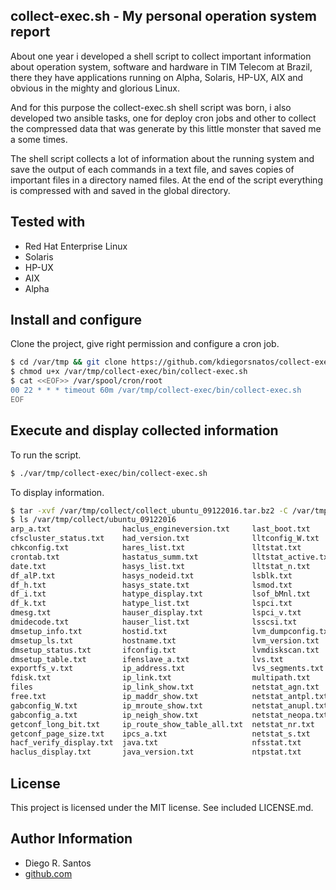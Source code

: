 collect-exec.sh - My personal operation system report
----------------

About one year i developed a shell script to collect important information about operation system, software and hardware in TIM Telecom at Brazil, there they have applications running on Alpha, Solaris, HP-UX, AIX and obvious in the mighty and glorious Linux.

And for this purpose the collect-exec.sh shell script was born, i also developed two ansible tasks, one for deploy cron jobs and other to collect the compressed data that was generate by this little monster that saved me a some times.

The shell script collects a lot of information about the running system and save the output of each commands in a text file, and saves copies of important files in a directory named files. At the end of the script everything is compressed with and saved in the global directory.

Tested with
----------------
+ Red Hat Enterprise Linux
+ Solaris
+ HP-UX
+ AIX
+ Alpha

Install and configure
----------------

Clone the project, give right permission and configure a cron job.

```sh
$ cd /var/tmp && git clone https://github.com/kdiegorsnatos/collect-exec.git
$ chmod u+x /var/tmp/collect-exec/bin/collect-exec.sh
$ cat <<EOF>> /var/spool/cron/root
00 22 * * * timeout 60m /var/tmp/collect-exec/bin/collect-exec.sh
EOF
```

Execute and display collected information
----------------

To run the script.

```sh
$ ./var/tmp/collect-exec/bin/collect-exec.sh
```

To display information.

```sh
$ tar -xvf /var/tmp/collect/collect_ubuntu_09122016.tar.bz2 -C /var/tmp/collect
$ ls /var/tmp/collect/ubuntu_09122016
arp_a.txt                haclus_engineversion.txt     last_boot.txt       ps_alxwww.txt               vxddladm_listsupport.txt
cfscluster_status.txt    had_version.txt              lltconfig_W.txt     ps_auxwwwm.txt              vxddladm_namingscheme.txt
chkconfig.txt            hares_list.txt               lltstat.txt         pstree.txt                  vxdg_list.txt
crontab.txt              hastatus_summ.txt            lltstat_active.txt  pvs.txt                     vxdisk_e_list.txt
date.txt                 hasys_list.txt               lltstat_n.txt       pvscan.txt                  vxdisk_list.txt
df_alP.txt               hasys_nodeid.txt             lsblk.txt           redhat-release.txt          vxdisk_o_alldgs_list.txt
df_h.txt                 hasys_state.txt              lsmod.txt           rhncfg-client_channels.txt  vxdisk_s_list.txt
df_i.txt                 hatype_display.txt           lsof_bMnl.txt       route.txt                   vxdmpadm_gettune_all.txt
df_k.txt                 hatype_list.txt              lspci.txt           rpcinfo_p_localhost.txt     vxdmpadm_listapm_all.txt
dmesg.txt                hauser_display.txt           lspci_v.txt         rpm_qa.txt                  vxdmpadm_listctlr_all.txt
dmidecode.txt            hauser_list.txt              lsscsi.txt          rpm_qai.txt                 vxdmpadm_listenclosure_all.txt
dmsetup_info.txt         hostid.txt                   lvm_dumpconfig.txt  runlevel.txt                vxdmpadm_stat_restored.txt
dmsetup_ls.txt           hostname.txt                 lvm_version.txt     showmount.txt               vxdmpdbprint.txt
dmsetup_status.txt       ifconfig.txt                 lvmdiskscan.txt     swapon.txt                  vxfenadm_d.txt
dmsetup_table.txt        ifenslave_a.txt              lvs.txt             ulimit.txt                  vxlicense_p.txt
exportfs_v.txt           ip_address.txt               lvs_segments.txt    uname.txt                   vxlicrep.txt
fdisk.txt                ip_link.txt                  multipath.txt       vgdisplay.txt               vxlicrep_e.txt
files                    ip_link_show.txt             netstat_agn.txt     vgs.txt                     vxlist.txt
free.txt                 ip_maddr_show.txt            netstat_antpl.txt   vgscan.txt                  vxprint_AGts.txt
gabconfig_W.txt          ip_mroute_show.txt           netstat_anupl.txt   vxclustadm_nidmap.txt       vxprint_Athq.txt
gabconfig_a.txt          ip_neigh_show.txt            netstat_neopa.txt   vxclustadm_nodestate.txt    vxprint_ht.txt
getconf_long_bit.txt     ip_route_show_table_all.txt  netstat_nr.txt      vxclustadm_v_nodestate.txt  vxprint_m_rootdg.txt
getconf_page_size.txt    ipcs_a.txt                   netstat_s.txt       vxdctl_c_mode.txt           yum_repolist.txt
hacf_verify_display.txt  java.txt                     nfsstat.txt         vxdctl_mode.txt
haclus_display.txt       java_version.txt             ntpstat.txt         vxddladm_listjbod.txt
```

License
-------

This project is licensed under the MIT license. See included LICENSE.md.


Author Information
-------

* Diego R. Santos
* [github.com](https://github.com/kdiegorsantos)
